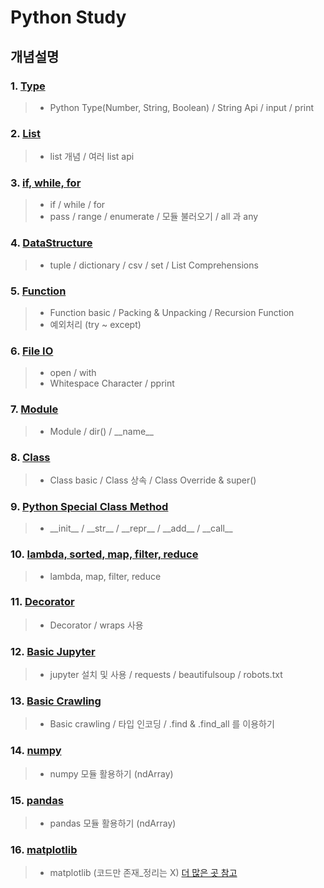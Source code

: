 # Python Study

## 개념설명
### 1. [Type](https://github.com/Lee-KyungSeok/Python-Study/tree/master/Type)
> - Python Type(Number, String, Boolean) / String Api / input / print

### 2. [List](https://github.com/Lee-KyungSeok/Python-Study/tree/master/List)
> - list 개념 / 여러 list api

### 3. [if, while, for](https://github.com/Lee-KyungSeok/Python-Study/tree/master/If%2CWhile%2CFor)
> - if / while / for
> - pass / range / enumerate / 모듈 불러오기 / all 과 any

### 4. [DataStructure](https://github.com/Lee-KyungSeok/Python-Study/tree/master/DataStructure)
> - tuple / dictionary / csv / set / List Comprehensions

### 5. [Function](https://github.com/Lee-KyungSeok/Python-Study/tree/master/Function)
> - Function basic / Packing & Unpacking / Recursion Function
> - 예외처리 (try ~ except)

### 6. [File IO](https://github.com/Lee-KyungSeok/Python-Study/tree/master/FileIO)
> - open / with
> - Whitespace Character / pprint

### 7. [Module](https://github.com/Lee-KyungSeok/Python-Study/tree/master/Module)
> - Module / dir() / \_\_name\_\_

### 8. [Class](https://github.com/Lee-KyungSeok/Python-Study/tree/master/Class)
> - Class basic / Class 상속 / Class Override & super()

### 9. [Python Special Class Method](https://github.com/Lee-KyungSeok/Python-Study/tree/master/SpecialMethod)
> - \_\_init\_\_ / \_\_str\_\_ / \_\_repr\_\_ / \_\_add\_\_ / \_\_call\_\_

### 10. [lambda, sorted, map, filter, reduce](https://github.com/Lee-KyungSeok/Python-Study/tree/master/lambda)
> - lambda, map, filter, reduce

### 11. [Decorator](https://github.com/Lee-KyungSeok/Python-Study/tree/master/Decorator)
> - Decorator / wraps 사용

### 12. [Basic Jupyter](https://github.com/Lee-KyungSeok/Python-Study/tree/master/BasicJupyter)
> - jupyter 설치 및 사용 / requests / beautifulsoup / robots.txt

### 13. [Basic Crawling](https://github.com/Lee-KyungSeok/Python-Study/tree/master/BasicWebCrawl)
> - Basic crawling / 타입 인코딩 / .find & .find_all 를 이용하기

### 14. [numpy](https://github.com/Lee-KyungSeok/Python-Study/tree/master/numpy)
> - numpy 모듈 활용하기 (ndArray)

### 15. [pandas](https://github.com/Lee-KyungSeok/Python-Study/tree/master/pandas)
> - pandas 모듈 활용하기 (ndArray)

### 16. [matplotlib](https://github.com/Lee-KyungSeok/Python-Study/tree/master/matplotlib/matplotlibPrac.ipynb)
> - matplotlib (코드만 존재_정리는 X) [더 많은 곳 참고](https://datascienceschool.net/view-notebook/d0b1637803754bb083b5722c9f2209d0/)
